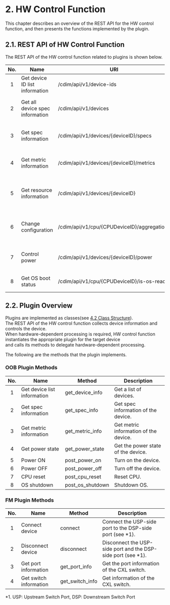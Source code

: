 # 2. HW Control Function

This chapter describes an overview of the REST API for the HW control function,
and then presents the functions implemented by the plugin.

## 2.1. REST API of HW Control Function

The REST API of the HW control function related to plugins is shown below.

|No.|Name                            |URI                                         |METHOD|Description
|:-:|--------------------------------|--------------------------------------------|:----:|------------------------------
| 1 |Get device ID list information  |/cdim/api/v1/device-ids                     | GET  |Get a list of device IDs.
| 2 |Get all device spec information |/cdim/api/v1/devices                        | GET  |Get spec information of all devices.
| 3 |Get spec information            |/cdim/api/v1/devices/{deviceID}/specs       | GET  |Get spec information of the device.
| 4 |Get metric information          |/cdim/api/v1/devices/{deviceID}/metrics     | GET  |Get metric information of the device.
| 5 |Get resource information        |/cdim/api/v1/devices/{deviceID}             | GET  |Get spec and metric information of the device.
| 6 |Change configuration            |/cdim/api/v1/cpu/{CPUDeviceID}/aggregations | PUT  |Connect or disconnect the CPU device from the device.
| 7 |Control power                   |/cdim/api/v1/devices/{deviceID}/power       | PUT  |Controls the power of the device.
| 8 |Get OS boot status              |/cdim/api/v1/cpu/{CPUDeviceID}/is-os-ready  | GET  |Gets the boot status of the OS.

## 2.2. Plugin Overview

Plugins are implemented as classes(see [4.2 Class Structure](04_Configuration.md#42-class-structure)).  
The REST API of the HW control function collects device information and controls the device.  
When hardware-dependent processing is required, HW control function instantiates the appropriate plugin for the target device  
and calls its methods to delegate hardware-dependent processing.

The following are the methods that the plugin implements.

### OOB Plugin Methods

|No.|Name                        |Method           |Description
|:-:|----------------------------|-----------------|----------------------------
| 1 |Get device list information |get_device_info  |Get a list of devices.
| 2 |Get spec information        |get_spec_info    |Get spec information of the device.
| 3 |Get metric information      |get_metric_info  |Get metric information of the device.
| 4 |Get power state             |get_power_state  |Get the power state of the device.
| 5 |Power ON                    |post_power_on    |Turn on the device.
| 6 |Power OFF                   |post_power_off   |Turn off the device.
| 7 |CPU reset                   |post_cpu_reset   |Reset CPU.
| 8 |OS shutdown                 |post_os_shutdown |Shutdown OS.

### FM Plugin Methods

|No.|Name                   |Method           |Description
|:-:|-----------------------|-----------------|---------------------------------
| 1 |Connect device         |connect          |Connect the USP-side port to the DSP-side port (see *1).
| 2 |Disconnect device      |disconnect       |Disconnect the USP-side port and the DSP-side port (see *1).
| 3 |Get port information   |get_port_info    |Get the port information of the CXL switch.
| 4 |Get switch information |get_switch_info  |Get information of the CXL switch.

*1. USP: Upstream Switch Port, DSP: Downstream Switch Port
